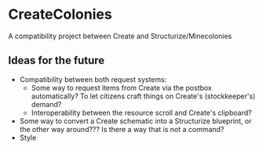 # CreateColonies
A compatibility project between Create and Structurize/Minecolonies

## Ideas for the future
- Compatibility between both request systems:
  - Some way to request items from Create via the postbox automatically? To let citizens craft things on Create's (stockkeeper's) demand?
  - Interoperability between the resource scroll and Create's clipboard?
- Some way to convert a Create schematic into a Structurize blueprint, or the other way around??? Is there a way that is not a command?
- Style
